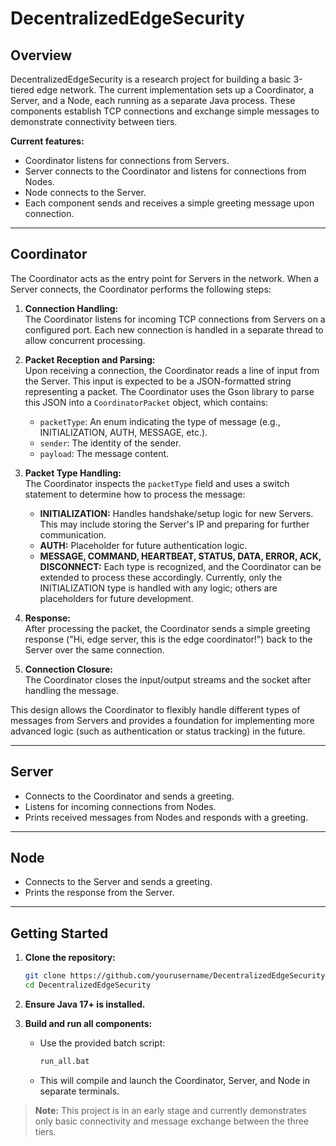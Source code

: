 # DecentralizedEdgeSecurity

## Overview

DecentralizedEdgeSecurity is a research project for building a basic 3-tiered edge network. The current implementation sets up a Coordinator, a Server, and a Node, each running as a separate Java process. These components establish TCP connections and exchange simple messages to demonstrate connectivity between tiers.

**Current features:**
- Coordinator listens for connections from Servers.
- Server connects to the Coordinator and listens for connections from Nodes.
- Node connects to the Server.
- Each component sends and receives a simple greeting message upon connection.

---

## Coordinator

The Coordinator acts as the entry point for Servers in the network. When a Server connects, the Coordinator performs the following steps:

1. **Connection Handling:**  
   The Coordinator listens for incoming TCP connections from Servers on a configured port. Each new connection is handled in a separate thread to allow concurrent processing.

2. **Packet Reception and Parsing:**  
   Upon receiving a connection, the Coordinator reads a line of input from the Server. This input is expected to be a JSON-formatted string representing a packet. The Coordinator uses the Gson library to parse this JSON into a `CoordinatorPacket` object, which contains:
   - `packetType`: An enum indicating the type of message (e.g., INITIALIZATION, AUTH, MESSAGE, etc.).
   - `sender`: The identity of the sender.
   - `payload`: The message content.

3. **Packet Type Handling:**  
   The Coordinator inspects the `packetType` field and uses a switch statement to determine how to process the message:
   - **INITIALIZATION:** Handles handshake/setup logic for new Servers. This may include storing the Server's IP and preparing for further communication.
   - **AUTH:** Placeholder for future authentication logic.
   - **MESSAGE, COMMAND, HEARTBEAT, STATUS, DATA, ERROR, ACK, DISCONNECT:** Each type is recognized, and the Coordinator can be extended to process these accordingly. Currently, only the INITIALIZATION type is handled with any logic; others are placeholders for future development.

4. **Response:**  
   After processing the packet, the Coordinator sends a simple greeting response ("Hi, edge server, this is the edge coordinator!") back to the Server over the same connection.

5. **Connection Closure:**  
   The Coordinator closes the input/output streams and the socket after handling the message.

This design allows the Coordinator to flexibly handle different types of messages from Servers and provides a foundation for implementing more advanced logic (such as authentication or status tracking) in the future.

---

## Server

- Connects to the Coordinator and sends a greeting.
- Listens for incoming connections from Nodes.
- Prints received messages from Nodes and responds with a greeting.

---

## Node

- Connects to the Server and sends a greeting.
- Prints the response from the Server.

---

## Getting Started

1. **Clone the repository:**
   ```sh
   git clone https://github.com/yourusername/DecentralizedEdgeSecurity.git
   cd DecentralizedEdgeSecurity
   ```

2. **Ensure Java 17+ is installed.**

3. **Build and run all components:**
   - Use the provided batch script:
     ```sh
     run_all.bat
     ```
   - This will compile and launch the Coordinator, Server, and Node in separate terminals.

> **Note:** This project is in an early stage and currently demonstrates only basic connectivity and message exchange between the three tiers.
